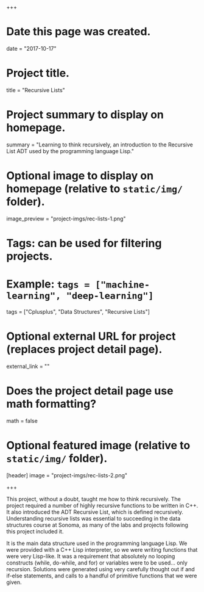 +++
# Date this page was created.
date = "2017-10-17"

# Project title.
title = "Recursive Lists"

# Project summary to display on homepage.
summary = "Learning to think recursively, an introduction to the Recursive List ADT used by the programming language Lisp."

# Optional image to display on homepage (relative to `static/img/` folder).
image_preview = "project-imgs/rec-lists-1.png"

# Tags: can be used for filtering projects.
# Example: `tags = ["machine-learning", "deep-learning"]`
tags = ["Cplusplus", "Data Structures", "Recursive Lists"]

# Optional external URL for project (replaces project detail page).
external_link = ""

# Does the project detail page use math formatting?
math = false

# Optional featured image (relative to `static/img/` folder).
[header]
image = "project-imgs/rec-lists-2.png"

+++

This project, without a doubt, taught me how to think recursively. The project required a number of highly recursive functions to be written in C++. It also introduced the ADT Recursive List, which is defined recursively. Understanding recursive lists was essential to succeeding in the data structures course at Sonoma, as many of the labs and projects following this project included it.

It is the main data structure used in the programming language Lisp. We were provided with a C++ Lisp interpreter, so we were writing functions that were very Lisp-like. It was a requirement that absolutely no looping constructs (while, do-while, and for) or variables were to be used... only recursion. Solutions were generated using very carefully thought out if and if-else statements, and calls to a handful of primitive functions that we were given.
